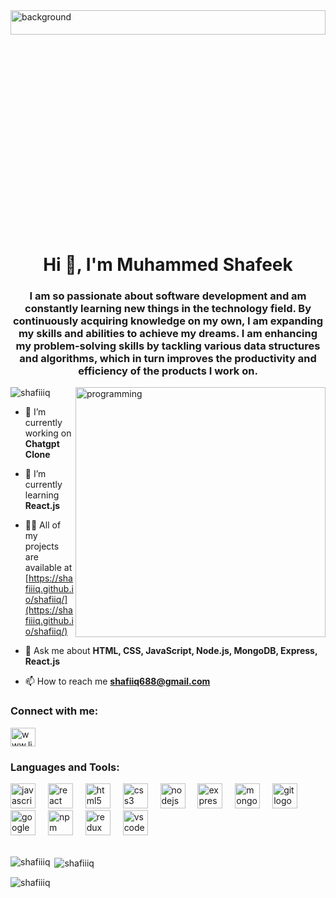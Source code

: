 <img align="right" alt="background" width="100%" height="10%" src="https://forums.epsilonwow.net/uploads/monthly_2022_04/dempgi7-520f8d5f-63d4-4453-8822-dbc149ae27f8.gif.968bf0b95e20ff857e6e40006902f2bb.gif">
<h1 align="center">Hi 👋, I'm Muhammed Shafeek</h1>
<h3 align="center">I am so passionate about software development and am constantly learning new things in the technology field. By continuously acquiring knowledge on my own, I am expanding my skills and abilities to achieve my dreams. I am enhancing my problem-solving skills by tackling various data structures and algorithms, which in turn improves the productivity and efficiency of the products I work on.</h3>
<img align="right" alt="programming" width="400" src="https://cdn.dribbble.com/users/3033627/screenshots/11067184/media/9df0d61f83b022e982cf47329423836c.gif">

<p align="left"> <img src="https://komarev.com/ghpvc/?username=shafiiiq&label=Profile%20views&color=0e75b6&style=flat" alt="shafiiiq" /> </p>

- 🔭 I’m currently working on **Chatgpt Clone**

- 🌱 I’m currently learning **React.js**

- 👨‍💻 All of my projects are available at [https://shafiiiq.github.io/shafiiq/](https://shafiiiq.github.io/shafiiq/)

- 💬 Ask me about **HTML, CSS, JavaScript, Node.js, MongoDB, Express, React.js**

- 📫 How to reach me **shafiiq688@gmail.com**

<h3 align="left">Connect with me:</h3>
<p align="left">
<a href="https://linkedin.com/in/shafiiq04" target="blank"><img align="center" src="https://raw.githubusercontent.com/rahuldkjain/github-profile-readme-generator/master/src/images/icons/Social/linked-in-alt.svg" alt="www.linkedin.com/in/shafiiq04" height="30" width="40" /></a>
</p>

<h3 align="left">Languages and Tools:</h3>
<div align="left" marginBottom="16px">
  <img src="https://cdn.jsdelivr.net/gh/devicons/devicon/icons/javascript/javascript-original.svg" height="40" alt="javascript logo"  />
  <img width="12" />
  <img src="https://cdn.jsdelivr.net/gh/devicons/devicon/icons/react/react-original.svg" height="40" alt="react logo"  />
  <img width="12" />
  <img src="https://cdn.jsdelivr.net/gh/devicons/devicon/icons/html5/html5-original.svg" height="40" alt="html5 logo"  />
  <img width="12" />
  <img src="https://cdn.jsdelivr.net/gh/devicons/devicon/icons/css3/css3-original.svg" height="40" alt="css3 logo"  />
  <img width="12" />
  <img src="https://cdn.jsdelivr.net/gh/devicons/devicon/icons/nodejs/nodejs-original.svg" height="40" alt="nodejs logo"  />
  <img width="12" />
  <img src="https://cdn.jsdelivr.net/gh/devicons/devicon/icons/express/express-original.svg" height="40" alt="express logo"  />
  <img width="12" />
  <img src="https://cdn.jsdelivr.net/gh/devicons/devicon/icons/mongodb/mongodb-original.svg" height="40" alt="mongodb logo"  />
  <img width="12" />
  <img src="https://cdn.jsdelivr.net/gh/devicons/devicon/icons/git/git-original.svg" height="40" alt="git logo"  />
  <img width="12" />
  <img src="https://cdn.jsdelivr.net/gh/devicons/devicon/icons/googlecloud/googlecloud-original.svg" height="40" alt="googlecloud logo"  />
  <img width="12" />
  <img src="https://cdn.jsdelivr.net/gh/devicons/devicon/icons/npm/npm-original-wordmark.svg" height="40" alt="npm logo"  />
  <img width="12" />
  <img src="https://cdn.jsdelivr.net/gh/devicons/devicon/icons/redux/redux-original.svg" height="40" alt="redux logo"  />
  <img width="12" />
  <img src="https://cdn.jsdelivr.net/gh/devicons/devicon/icons/vscode/vscode-original.svg" height="40" alt="vscode logo"  />
</div>

<br>

<p><img align="left" src="https://github-readme-stats.vercel.app/api/top-langs?username=shafiiiq&show_icons=true&locale=en&layout=compact" alt="shafiiiq" /></p>

<p>&nbsp;<img align="center" src="https://github-readme-stats.vercel.app/api?username=shafiiiq&show_icons=true&locale=en" alt="shafiiiq" /></p>

<p><img align="center" src="https://github-readme-streak-stats.herokuapp.com/?user=shafiiiq&" alt="shafiiiq" /></p>
